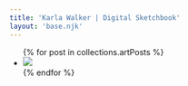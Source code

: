 ```yaml
---
title: 'Karla Walker | Digital Sketchbook'
layout: 'base.njk'
---
```


<!-- <h2>Sketchbook</h2> -->
<ul class="art-container">
{% for post in collections.artPosts %}
<li><a href="{{ post.url }}"><img src="{{ post.data.imgUrl }}" /></a></li>
{% endfor %}
</ul>
